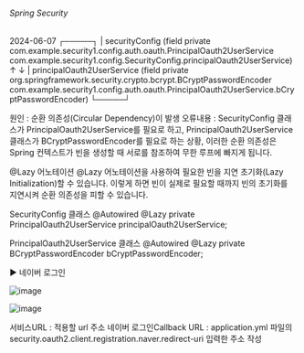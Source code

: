 ###### Spring Security



2024-06-07
┌─────┐
|  securityConfig (field private com.example.security1.config.auth.oauth.PrincipalOauth2UserService com.example.security1.config.SecurityConfig.principalOauth2UserService)
↑     ↓
|  principalOauth2UserService (field private org.springframework.security.crypto.bcrypt.BCryptPasswordEncoder com.example.security1.config.auth.oauth.PrincipalOauth2UserService.bCryptPasswordEncoder)
└─────┘

원인 : 순환 의존성(Circular Dependency)이 발생
오류내용 : SecurityConfig 클래스가 PrincipalOauth2UserService를 필요로 하고, PrincipalOauth2UserService 클래스가 BCryptPasswordEncoder를 필요로 하는 상황, 이러한 순환 의존성은 Spring 컨텍스트가 빈을 생성할 때 서로를 참조하여 무한 루프에 빠지게 됩니다.

@Lazy 어노테이션
@Lazy 어노테이션을 사용하여 필요한 빈을 지연 초기화(Lazy Initialization)할 수 있습니다. 이렇게 하면 빈이 실제로 필요할 때까지 빈의 초기화를 지연시켜 순환 의존성을 피할 수 있습니다.


SecurityConfig 클래스
@Autowired
@Lazy
private PrincipalOauth2UserService principalOauth2UserService;

PrincipalOauth2UserService 클래스
@Autowired
@Lazy
private BCryptPasswordEncoder bCryptPasswordEncoder;


▶ 네이버 로그인

![image](https://github.com/ljh1418/spring-security/assets/66236648/ecdb11aa-7ef6-4677-a5f4-a566df356b34)

![image](https://github.com/ljh1418/spring-security/assets/66236648/590f2e28-c851-49d7-96c9-901a40497ed6)

서비스URL : 적용할 url 주소
네이버 로그인Callback URL : application.yml 파일의 security.oauth2.client.registration.naver.redirect-uri 입력한 주소 작성
